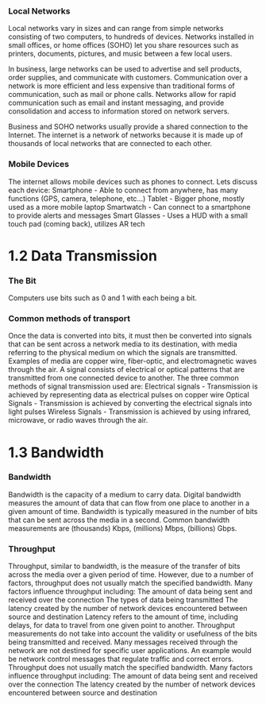 
<h3> Local Networks </h3>
Local networks vary in sizes and can range from simple networks consisting of two computers, to hundreds of devices. Networks installed in small offices, or home offices (SOHO) let you share resources such as printers, documents, pictures, and music between a few local users. 

In business, large networks can be used to advertise and sell products, order supplies, and communicate with customers. Communication over a network is more efficient and less expensive than traditional forms of communication, such as mail or phone calls. Networks allow for rapid communication such as email and instant messaging, and provide consolidation and access to information stored on network servers. 

Business and SOHO networks usually provide a shared connection to the Internet. The internet is a network of networks because it is made up of thousands of local networks that are connected to each other. 

<h3> Mobile Devices </h3>
The internet allows mobile devices such as phones to connect. Lets discuss each device:
Smartphone - Able to connect from anywhere, has many functions (GPS, camera, telephone, etc...)
Tablet - Bigger phone, mostly used as a more mobile laptop
Smartwatch - Can connect to a smartphone to provide alerts and messages
Smart Glasses - Uses a HUD with a small touch pad (coming back), utilizes AR tech

# 1.2 Data Transmission 
<h3> The Bit </h3>
Computers use bits such as 0 and 1 with each being a bit. 

<h3> Common methods of transport </h3>
Once the data is converted into bits, it must then be converted into signals that can be sent across a network media to its destination, with media referring to the physical medium on which the signals are transmitted. Examples of media are copper wire, fiber-optic, and electromagnetic waves through the air. A signal consists of electrical or optical patterns that are transmitted from one connected device to another. 
The three common methods of signal transmission used are:
	Electrical signals - Transmission is achieved by representing data as electrical pulses on copper wire 
	Optical Signals - Transmission is achieved by converting the electrical signals into light pulses
	Wireless Signals - Transmission is achieved by using infrared, microwave, or radio waves through the air. 


# 1.3 Bandwidth
<h3> Bandwidth </h3>
Bandwidth is the capacity of a medium to carry data. Digital bandwidth measures the amount of data that can flow from one place to another in a given amount of time. Bandwidth is typically measured in the number of bits that can be sent across the media in a second. Common bandwidth measurements are (thousands) Kbps, (millions) Mbps, (billions) Gbps. 

<h3> Throughput </h3>
Throughput, similar to bandwidth, is the measure of the transfer of bits across the media over a given period of time. However, due to a number of factors, throughput does not usually match the specified bandwidth. Many factors influence throughput including:
	The amount of data being sent and received over the connection
	The types of data being transmitted
	The latency created by the number of network devices encountered between source and destination
Latency refers to the amount of time, including delays, for data to travel from one given point to another. Throughput measurements do not take into account the validity or usefulness of the bits being transmitted and received. Many messages received through the network are not destined for specific user applications. An example would be network control messages that regulate traffic and correct errors.
Throughput does not usually match the specified bandwidth. Many factors influence throughput including: 
	The amount of data being sent and received over the connection
	The latency created by the number of network devices encountered between source and destination